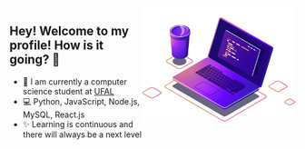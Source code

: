 <img src="img\computer-illustration.png"  width="270px" align="right">

## Hey! Welcome to my profile! How is it going? 👋

* 🚀 I am currently a computer science student at [UFAL](https://ufal.br/)
* 💻 Python, JavaScript, Node.js, MySQL, React.js
* ✨ Learning is continuous and there will always be a next level
